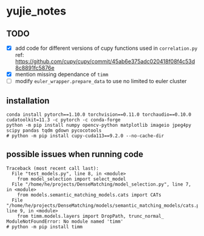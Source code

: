 # yujie_notes

## TODO

- [x] add code for different versions of cupy functions used in `correlation.py`
  ref: <https://github.com/cupy/cupy/commit/45ab6e375adc020418f08f4c53d8c8891fc5876e>
- [x] mention missing dependance of `timm`
- [ ] modify `euler_wrapper.prepare_data` to use no limited to euler cluster

## installation

```shell
conda install pytorch==1.10.0 torchvision==0.11.0 torchaudio==0.10.0 cudatoolkit=11.3 -c pytorch -c conda-forge
python -m pip install numpy opencv-python matplotlib imageio jpeg4py scipy pandas tqdm gdown pycocotools
# python -m pip install cupy-cuda113==9.2.0 --no-cache-dir
```

## possible issues when running code

```conda
Traceback (most recent call last):
  File "test_models.py", line 8, in <module>
    from model_selection import select_model
  File "/home/he/projects/DenseMatching/model_selection.py", line 7, in <module>
    from models.semantic_matching_models.cats import CATs
  File "/home/he/projects/DenseMatching/models/semantic_matching_models/cats.py", line 9, in <module>
    from timm.models.layers import DropPath, trunc_normal_
ModuleNotFoundError: No module named 'timm'
# python -m pip install timm
```
